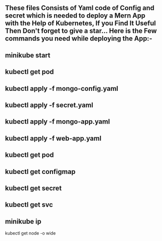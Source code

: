These files Consists of Yaml code of Config and secret which is needed to deploy a Mern App with the Help of Kubernetes,
If you Find It Useful Then Don't forget to give a star...
Here is the Few commands you need while deploying the App:-
------------------------------------------------------------
minikube start
--------------
kubectl get pod
---------------
kubectl apply -f mongo-config.yaml
----------------------------------
kubectl apply -f secret.yaml
----------------------------------
kubectl apply -f mongo-app.yaml
----------------------------------
kubectl apply -f web-app.yaml
----------------------------------
kubectl get pod
----------------------------------
kubectl get configmap
----------------------------------
kubectl get secret
----------------------------------
kubectl get svc
---------------------------------
minikube ip
----------------------------------
kubectl get node -o wide


